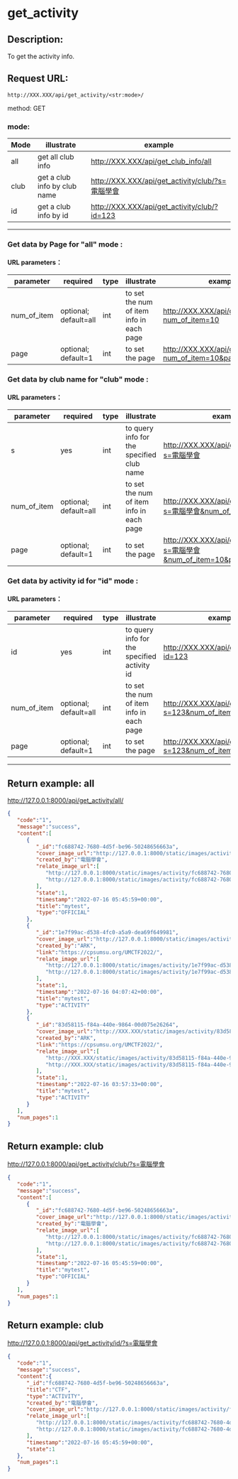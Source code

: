 # get_activity

## Description:
 To get the activity info.

## Request URL:
`http://XXX.XXX/api/get_activity/<str:mode>/`

method: GET

### mode:
| Mode | illustrate                   | example                                      |
|------|------------------------------|----------------------------------------------|
| all  | get all club info            | http://XXX.XXX/api/get_club_info/all         |
| club | get a club info by club name | http://XXX.XXX/api/get_activity/club/?s=電腦學會 |
| id   | get a club info by id        | http://XXX.XXX/api/get_activity/club/?id=123 |

---

### Get data by Page for "all" mode :
#### URL parameters：
|parameter|required|type|illustrate| example                                                     |
|-----------|--------|----|----------|-------------------------------------------------------------|
|num_of_item|optional; default=all|int |to set the num of item info in each page| http://XXX.XXX/api/get_activity/all/?num_of_item=10        |
|page|optional; default=1|int |to set the page| http://XXX.XXX/api/get_activity/all/?num_of_item=10&page=2 |

### Get data by club name for "club" mode :
#### URL parameters：
| parameter   | required              | type  | illustrate                                | example                                                           |
|-------------|-----------------------|-------|-------------------------------------------|-------------------------------------------------------------------|
| s           | yes                   | int   | to query info for the specified club name | http://XXX.XXX/api/get_activity/club/?s=電腦學會                       |
| num_of_item | optional; default=all | int   | to set the num of item info in each page  | http://XXX.XXX/api/get_activity/club/?s=電腦學會&num_of_item=10        |
| page        | optional; default=1   | int   | to set the page                           | http://XXX.XXX/api/get_activity/club/?s=電腦學會&num_of_item=10&page=2 |


### Get data by activity id for "id" mode :
#### URL parameters：
| parameter   | required              |type| illustrate                                  | example                                                         |
|-------------|-----------------------|----|---------------------------------------------|-----------------------------------------------------------------|
| id          | yes                   |int | to query info for the specified activity id | http://XXX.XXX/api/get_activity/id/?id=123                      |
| num_of_item | optional; default=all |int | to set the num of item info in each page    | http://XXX.XXX/api/get_activity/id/?s=123&num_of_item=10        |
| page        | optional; default=1   |int | to set the page                             | http://XXX.XXX/api/get_activity/id/?s=123&num_of_item=10&page=2 |



---

## Return example: all
http://127.0.0.1:8000/api/get_activity/all/
```json
{
   "code":"1",
   "message":"success",
   "content":[
      {
         "_id":"fc688742-7680-4d5f-be96-50248656663a",
         "cover_image_url":"http://127.0.0.1:8000/static/images/activity/fc688742-7680-4d5f-be96-50248656663a/favicon.ico",
         "created_by":"電腦學會",
         "relate_image_url":[
            "http://127.0.0.1:8000/static/images/activity/fc688742-7680-4d5f-be96-50248656663a/slideshow_p2.jpg",
            "http://127.0.0.1:8000/static/images/activity/fc688742-7680-4d5f-be96-50248656663a/slideshow_p3.jpg"
         ],
         "state":1,
         "timestamp":"2022-07-16 05:45:59+00:00",
         "title":"mytest",
         "type":"OFFICIAL"
      },
      {
         "_id":"1e7f99ac-d538-4fc0-a5a9-dea69f649981",
         "cover_image_url":"http://127.0.0.1:8000/static/images/activity/1e7f99ac-d538-4fc0-a5a9-dea69f649981/CTF2022.jpg",
         "created_by":"ARK",
         "link":"https://cpsumsu.org/UMCTF2022/",
         "relate_image_url":[
            "http://127.0.0.1:8000/static/images/activity/1e7f99ac-d538-4fc0-a5a9-dea69f649981/slideshow_p2.jpg",
            "http://127.0.0.1:8000/static/images/activity/1e7f99ac-d538-4fc0-a5a9-dea69f649981/slideshow_p3.jpg"
         ],
         "state":1,
         "timestamp":"2022-07-16 04:07:42+00:00",
         "title":"mytest",
         "type":"ACTIVITY"
      },
      {
         "_id":"83d58115-f84a-440e-9864-00d075e26264",
         "cover_image_url":"http://XXX.XXX/static/images/activity/83d58115-f84a-440e-9864-00d075e26264/CTF2022.jpg",
         "created_by":"ARK",
         "link":"https://cpsumsu.org/UMCTF2022/",
         "relate_image_url":[
            "http://XXX.XXX/static/images/activity/83d58115-f84a-440e-9864-00d075e26264/slideshow_p2.jpg",
            "http://XXX.XXX/static/images/activity/83d58115-f84a-440e-9864-00d075e26264/slideshow_p3.jpg"
         ],
         "state":1,
         "timestamp":"2022-07-16 03:57:33+00:00",
         "title":"mytest",
         "type":"ACTIVITY"
      }
   ],
   "num_pages":1
}
```


## Return example: club
http://127.0.0.1:8000/api/get_activity/club/?s=電腦學會
```json
{
   "code":"1",
   "message":"success",
   "content":[
      {
         "_id":"fc688742-7680-4d5f-be96-50248656663a",
         "cover_image_url":"http://127.0.0.1:8000/static/images/activity/fc688742-7680-4d5f-be96-50248656663a/favicon.ico",
         "created_by":"電腦學會",
         "relate_image_url":[
            "http://127.0.0.1:8000/static/images/activity/fc688742-7680-4d5f-be96-50248656663a/slideshow_p2.jpg",
            "http://127.0.0.1:8000/static/images/activity/fc688742-7680-4d5f-be96-50248656663a/slideshow_p3.jpg"
         ],
         "state":1,
         "timestamp":"2022-07-16 05:45:59+00:00",
         "title":"mytest",
         "type":"OFFICIAL"
      }
   ],
   "num_pages":1
}
```


## Return example: club
http://127.0.0.1:8000/api/get_activity/id/?s=電腦學會
```json
{
   "code":"1",
   "message":"success",
   "content":{
      "_id":"fc688742-7680-4d5f-be96-50248656663a",
      "title":"CTF",
      "type":"ACTIVITY",
      "created_by":"電腦學會",
      "cover_image_url":"http://127.0.0.1:8000/static/images/activity/fc688742-7680-4d5f-be96-50248656663a/favicon.ico",
      "relate_image_url":[
         "http://127.0.0.1:8000/static/images/activity/fc688742-7680-4d5f-be96-50248656663a/slideshow_p2.jpg",
         "http://127.0.0.1:8000/static/images/activity/fc688742-7680-4d5f-be96-50248656663a/slideshow_p3.jpg"
      ],
      "timestamp":"2022-07-16 05:45:59+00:00",
      "state":1
   },
   "num_pages":1
}
```